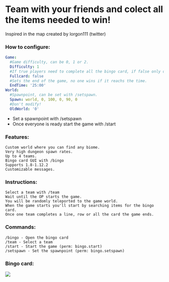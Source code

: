 # Team with your friends and colect all the items needed to win!

Inspired in the map created by lorgon111 (twitter)

### How to configure:

```yaml
Game:
  #Game difficulty, can be 0, 1 or 2.
  Difficulty: 1
  #If true players need to complete all the bingo card, if false only one line or row.
  Fullcard: false
  #Sets the end of the game, no one wins if it reachs the time.
  EndTime: '25:00'
World:
  #Spawnpoint, can be set with /setspawn.
  Spawn: world, 0, 100, 0, 90, 0
  #Don't modify!
  OldWorld: '0'
```
* Set a spawnpoint with /setspawn
* Once everyone is ready start the game with /start

### Features:

    Custom world where you can find any biome.
    Very high dungeon spawn rates.
    Up to 4 teams.
    Bingo card GUI with /bingo
    Supports 1.8-1.12.2
    Customizable messages.


### Instructions:

    Select a team with /team
    Wait until the OP starts the game.
    You will be randomly teleported to the game world.
    When the game starts you'll start by searching items for the bingo card.
    Once one team completes a line, row or all the card the game ends.

### Commands:

    /bingo - Open the bingo card
    /team - Select a team
    /start - Start the game (perm: bingo.start)
    /setspawn - Set the spawnpoint (perm: bingo.setspawn)

### Bingo card:

![](https://i.gyazo.com/dc8e0e6e0c331e0159e59d438f197c42.png)
